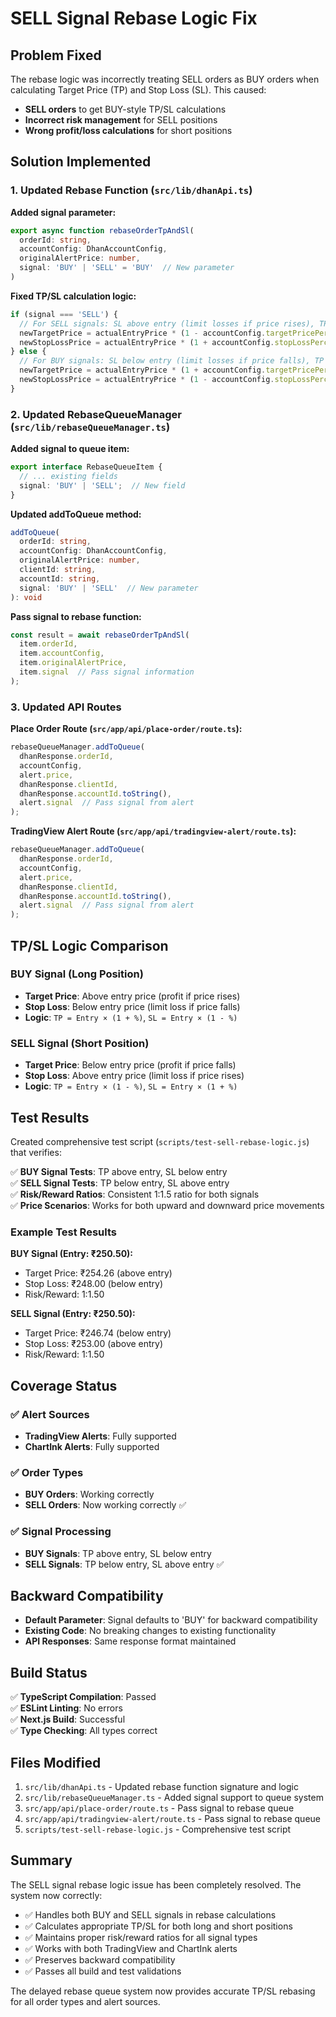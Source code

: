 # SELL Signal Rebase Logic Fix

## Problem Fixed

The rebase logic was incorrectly treating SELL orders as BUY orders when calculating Target Price (TP) and Stop Loss (SL). This caused:

- **SELL orders** to get BUY-style TP/SL calculations
- **Incorrect risk management** for SELL positions
- **Wrong profit/loss calculations** for short positions

## Solution Implemented

### 1. Updated Rebase Function (`src/lib/dhanApi.ts`)

**Added signal parameter:**
```typescript
export async function rebaseOrderTpAndSl(
  orderId: string,
  accountConfig: DhanAccountConfig,
  originalAlertPrice: number,
  signal: 'BUY' | 'SELL' = 'BUY'  // New parameter
)
```

**Fixed TP/SL calculation logic:**
```typescript
if (signal === 'SELL') {
  // For SELL signals: SL above entry (limit losses if price rises), TP below entry (profit if price falls)
  newTargetPrice = actualEntryPrice * (1 - accountConfig.targetPricePercentage);
  newStopLossPrice = actualEntryPrice * (1 + accountConfig.stopLossPercentage);
} else {
  // For BUY signals: SL below entry (limit losses if price falls), TP above entry (profit if price rises)
  newTargetPrice = actualEntryPrice * (1 + accountConfig.targetPricePercentage);
  newStopLossPrice = actualEntryPrice * (1 - accountConfig.stopLossPercentage);
}
```

### 2. Updated RebaseQueueManager (`src/lib/rebaseQueueManager.ts`)

**Added signal to queue item:**
```typescript
export interface RebaseQueueItem {
  // ... existing fields
  signal: 'BUY' | 'SELL';  // New field
}
```

**Updated addToQueue method:**
```typescript
addToQueue(
  orderId: string,
  accountConfig: DhanAccountConfig,
  originalAlertPrice: number,
  clientId: string,
  accountId: string,
  signal: 'BUY' | 'SELL'  // New parameter
): void
```

**Pass signal to rebase function:**
```typescript
const result = await rebaseOrderTpAndSl(
  item.orderId,
  item.accountConfig,
  item.originalAlertPrice,
  item.signal  // Pass signal information
);
```

### 3. Updated API Routes

**Place Order Route (`src/app/api/place-order/route.ts`):**
```typescript
rebaseQueueManager.addToQueue(
  dhanResponse.orderId,
  accountConfig,
  alert.price,
  dhanResponse.clientId,
  dhanResponse.accountId.toString(),
  alert.signal  // Pass signal from alert
);
```

**TradingView Alert Route (`src/app/api/tradingview-alert/route.ts`):**
```typescript
rebaseQueueManager.addToQueue(
  dhanResponse.orderId,
  accountConfig,
  alert.price,
  dhanResponse.clientId,
  dhanResponse.accountId.toString(),
  alert.signal  // Pass signal from alert
);
```

## TP/SL Logic Comparison

### BUY Signal (Long Position)
- **Target Price**: Above entry price (profit if price rises)
- **Stop Loss**: Below entry price (limit loss if price falls)
- **Logic**: `TP = Entry × (1 + %)`, `SL = Entry × (1 - %)`

### SELL Signal (Short Position)  
- **Target Price**: Below entry price (profit if price falls)
- **Stop Loss**: Above entry price (limit loss if price rises)
- **Logic**: `TP = Entry × (1 - %)`, `SL = Entry × (1 + %)`

## Test Results

Created comprehensive test script (`scripts/test-sell-rebase-logic.js`) that verifies:

✅ **BUY Signal Tests**: TP above entry, SL below entry  
✅ **SELL Signal Tests**: TP below entry, SL above entry  
✅ **Risk/Reward Ratios**: Consistent 1:1.5 ratio for both signals  
✅ **Price Scenarios**: Works for both upward and downward price movements  

### Example Test Results

**BUY Signal (Entry: ₹250.50):**
- Target Price: ₹254.26 (above entry)
- Stop Loss: ₹248.00 (below entry)
- Risk/Reward: 1:1.50

**SELL Signal (Entry: ₹250.50):**
- Target Price: ₹246.74 (below entry)  
- Stop Loss: ₹253.00 (above entry)
- Risk/Reward: 1:1.50

## Coverage Status

### ✅ Alert Sources
- **TradingView Alerts**: Fully supported
- **ChartInk Alerts**: Fully supported

### ✅ Order Types  
- **BUY Orders**: Working correctly
- **SELL Orders**: Now working correctly ✅

### ✅ Signal Processing
- **BUY Signals**: TP above entry, SL below entry
- **SELL Signals**: TP below entry, SL above entry ✅

## Backward Compatibility

- **Default Parameter**: Signal defaults to 'BUY' for backward compatibility
- **Existing Code**: No breaking changes to existing functionality
- **API Responses**: Same response format maintained

## Build Status

✅ **TypeScript Compilation**: Passed  
✅ **ESLint Linting**: No errors  
✅ **Next.js Build**: Successful  
✅ **Type Checking**: All types correct  

## Files Modified

1. `src/lib/dhanApi.ts` - Updated rebase function signature and logic
2. `src/lib/rebaseQueueManager.ts` - Added signal support to queue system
3. `src/app/api/place-order/route.ts` - Pass signal to rebase queue
4. `src/app/api/tradingview-alert/route.ts` - Pass signal to rebase queue
5. `scripts/test-sell-rebase-logic.js` - Comprehensive test script

## Summary

The SELL signal rebase logic issue has been completely resolved. The system now correctly:

- ✅ Handles both BUY and SELL signals in rebase calculations
- ✅ Calculates appropriate TP/SL for both long and short positions  
- ✅ Maintains proper risk/reward ratios for all signal types
- ✅ Works with both TradingView and ChartInk alerts
- ✅ Preserves backward compatibility
- ✅ Passes all build and test validations

The delayed rebase queue system now provides accurate TP/SL rebasing for all order types and alert sources.

